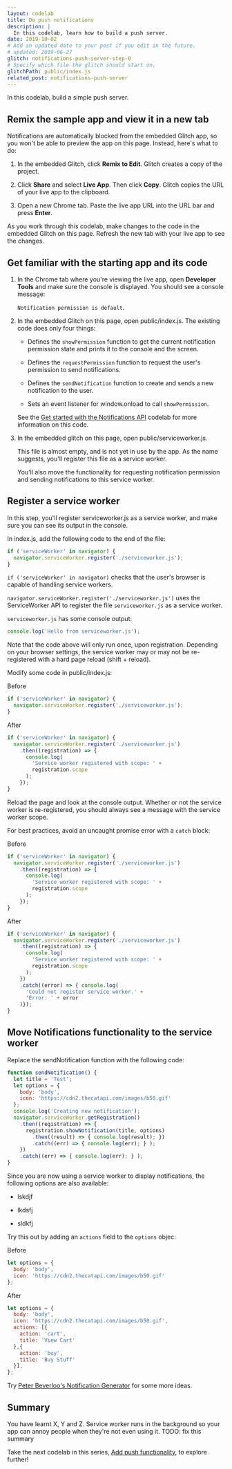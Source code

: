 ```yaml
---
layout: codelab
title: Do push notifications
description: |
  In this codelab, learn how to build a push server.
date: 2019-10-02
# Add an updated date to your post if you edit in the future.
# updated: 2019-06-27
glitch: notifications-push-server-step-0
# Specify which file the glitch should start on.
glitchPath: public/index.js
related_post: notifications-push-server
---
```


In this codelab, build a simple push server.

## Remix the sample app and view it in a new tab

Notifications are automatically blocked from the embedded Glitch app, so you won't be able to preview the app on this page. Instead, here's what to do:

1.  In the embedded Glitch, click **Remix to Edit**. Glitch creates a copy of the project.

2.  Click **Share** and select **Live App**. Then click **Copy**. Glitch copies the URL of your live app to the clipboard.

3.  Open a new Chrome tab. Paste the live app URL into the URL bar and press **Enter**.

As you work through this codelab, make changes to the code in the embedded Glitch on this page. Refresh the new tab with your live app to see the changes.

## Get familiar with the starting app and its code

1.  In the Chrome tab where you're viewing the live app, open **Developer Tools** and make sure the console is displayed. You should see a console message: 

    `Notification permission is default`.     

1.  In the embedded Glitch on this page, open public/index.js. The existing code does only four things: 

    *   Defines the `showPermission` function to get the current notification permission state and prints it to the console and the screen.
    
    *   Defines the `requestPermission` function to request the user's permission to send notifications.

    *   Defines the `sendNotification` function to create and sends a new notification to the user.

    *   Sets an event listener for window.onload to call `showPermission`.

    See the [Get started with the Notifications API](notifications-api-get-started) codelab for more information on this code.

1.  In the embedded glitch on this page, open public/serviceworker.js. 

    This file is almost empty, and is not yet in use by the app. As the name suggests, you'll register this file as a service worker. 

    You'll also move the functionality for requesting notification permission and sending notifications to this service worker.

## Register a service worker

In this step, you'll register serviceworker.js as a service worker, and make sure you can see its output in the console.

In index.js, add the following code to the end of the file:

```js
if ('serviceWorker' in navigator) {
  navigator.serviceWorker.register('./serviceworker.js');
}
```

`if ('serviceWorker' in navigator)` checks that the user's browser is capable of handling service workers. 

`navigator.serviceWorker.register('./serviceworker.js')` uses the ServiceWorker API to register the file `serviceworker.js` as a service worker. 

`serviceworker.js` has some console output: 

```js
console.log('Hello from serviceworker.js');
```

Note that the code above will only run once, upon registration. Depending on your browser settings, the service worker may or may not be re-registered with a hard page reload (shift + reload). 

Modify some code in public/index.js:

Before

```js
if ('serviceWorker' in navigator) {
  navigator.serviceWorker.register('./serviceworker.js');
}
```

After 

```js
if ('serviceWorker' in navigator) {
  navigator.serviceWorker.register('./serviceworker.js')
    .then((registration) => {
      console.log(
        'Service worker registered with scope: ' + 
        registration.scope
      );
    });
}
```

Reload the page and look at the console output. Whether or not the service worker is re-registered, you should always see a message with the service worker scope.

For best practices, avoid an uncaught promise error with a `catch` block:

Before

```js
if ('serviceWorker' in navigator) {
  navigator.serviceWorker.register('./serviceworker.js')
    .then((registration) => {
      console.log(
        'Service worker registered with scope: ' + 
        registration.scope
      );
    });
}
```

After 

```js
if ('serviceWorker' in navigator) {
  navigator.serviceWorker.register('./serviceworker.js')
    .then((registration) => {
      console.log(
        'Service worker registered with scope: ' + 
        registration.scope
      );
    })
    .catch((error) => { console.log(
      'Could not register service worker.' + 
      'Error: ' + error
    )});
}
```

## Move Notifications functionality to the service worker

Replace the sendNotification function with the following code:

```js
function sendNotification() {
  let title = 'Test';
  let options = {
    body: 'body',
    icon: 'https://cdn2.thecatapi.com/images/b50.gif'
  };
  console.log('Creating new notification');
  navigator.serviceWorker.getRegistration()
    .then((registration) => {
      registration.showNotification(title, options)
        .then((result) => { console.log(result); })
        .catch((err) => { console.log(err); } );
    })
    .catch((err) => { console.log(err); } );
}
```

Since you are now using a service worker to display notifications, the following options are also available:

* lskdjf

* lkdsfj

* sldkfj

Try this out by adding an `actions` field to the `options` objec:

Before 

```js
let options = {
  body: 'body',
  icon: 'https://cdn2.thecatapi.com/images/b50.gif'
};
```

After 

```js
let options = {
  body: 'body',
  icon: 'https://cdn2.thecatapi.com/images/b50.gif',
  actions: [{
    action: 'cart',
    title: 'View Cart'
  },{
    action: 'buy',
    title: 'Buy Stuff'
  }],
};
```

Try [Peter Beverloo's Notification Generator](https://tests.peter.sh/notification-generator/) for some more ideas.

## Summary

You have learnt X, Y and Z. Service worker runs in the background so your app can annoy people when they're not even using it. TODO: fix this summary

Take the next codelab in this series, [Add push functionality](https://), to explore further!
